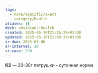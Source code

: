 ```yaml
---
tags:
  - note/specific/exact
  - category/health
aliases: []
deck: obsidian::health
created: 2025-06-10T21:16:28+03:00
updated: 2025-06-16T21:09:39+03:00
sr-due: 2025-07-06
sr-interval: 20
sr-ease: 290
---
```


**К2**
—
20-30г петрушки - суточная норма
